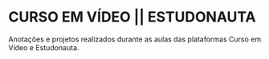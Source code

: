 # CURSO EM VÍDEO || ESTUDONAUTA

Anotações e projetos realizados durante as aulas das plataformas Curso em Vídeo e Estudonauta.